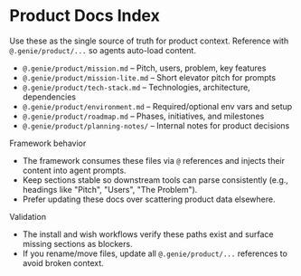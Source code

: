 # Product Docs Index


Use these as the single source of truth for product context. Reference with `@.genie/product/...` so agents auto-load content.

- `@.genie/product/mission.md` – Pitch, users, problem, key features
- `@.genie/product/mission-lite.md` – Short elevator pitch for prompts
- `@.genie/product/tech-stack.md` – Technologies, architecture, dependencies
- `@.genie/product/environment.md` – Required/optional env vars and setup
- `@.genie/product/roadmap.md` – Phases, initiatives, and milestones
- `@.genie/product/planning-notes/` – Internal notes for product decisions

Framework behavior
- The framework consumes these files via `@` references and injects their content into agent prompts.
- Keep sections stable so downstream tools can parse consistently (e.g., headings like "Pitch", "Users", "The Problem").
- Prefer updating these docs over scattering product data elsewhere.

Validation
- The install and wish workflows verify these paths exist and surface missing sections as blockers.
- If you rename/move files, update all `@.genie/product/...` references to avoid broken context.

